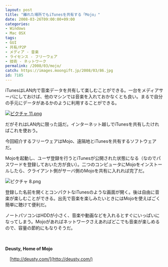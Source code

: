```yaml
---
layout: post
title: "離れた場所でもiTunesを共有する「Mojo」"
date: 2008-03-26T09:00:00+09:00
categories:
- Windows
- Mac OSX
tags: 
- GUI
- 共有/P2P
- メディア - 音楽
- ライセンス - フリーウェア
- 技術 - ネットワーク
permalink: /2008/03/mojo/
catch: https://images.moongift.jp/2008/03/86.jpg
id: 7185
---
```

iTunesはLAN内で音楽データを共有して楽しむことができる。一台をメディアサーバにしておけば、他のマシンでは音楽を入れておかなくとも良い。まるで自分の手元にデータがあるかのように利用することができる。

  

[![ピクチャ 11.png](https://images.moongift.jp/2008/03/11-tm.jpg)](https://images.moongift.jp/2008/03/118.jpg)

  

だがそれはLAN内に限った話だ。インターネット越しでiTunesを共有したければこれを使おう。

  

今回紹介するフリーウェアはMojo、遠隔地とiTunesを共有するソフトウェアだ。

  
  
<!--more-->  

Mojoを起動し、ユーザ登録を行うとiTunesが公開された状態になる（なのでパスワードを登録しておいた方が良い）。二つのコンピュータにMojoをインストールしたら、クライアント側がサーバ側のMojoを共有に入れれば完了だ。

  

![ピクチャ 8.png](https://images.moongift.jp/2008/03/86.jpg)

  

登録した名前を開くとコンパクトなiTunesのような画面が開く。後は自由に音楽が楽しむことができる。出先で音楽を楽しみたいときにはMojoを使えばごく簡単に聴けて便利だ。

  

ノートパソコンはHDDが小さく、音楽や動画などを入れるとすぐにいっぱいになってしまう。Mojoがあればネットワークさえあればどこでも音楽が楽しめるので、容量の節約にもなりそうだ。

  

　

  

**Deusty, Home of Mojo**  
  
　[http://deusty.com/](http://deusty.com/)

  
